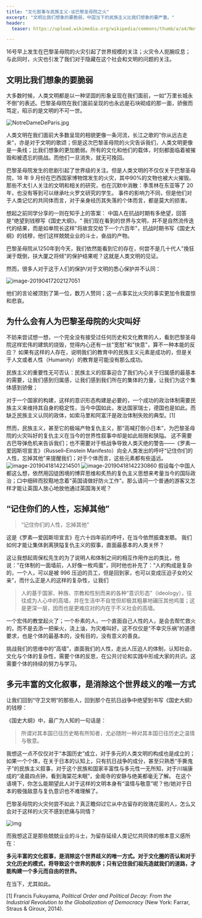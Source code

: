 ```yaml
---
title: "文化叙事与民族主义-谈巴黎圣母院之火"
excerpt: "文明比我们想象的要脆弱，中国当下的民族主义比我们想象的要严重。"
header:
  teaser: https://upload.wikimedia.org/wikipedia/commons/thumb/a/a4/NotreDameDeParis.jpg/1024px-NotreDameDeParis.jpg

---
```

      
      
16号早上发生在巴黎圣母院的火灾引起了世界规模的关注；火灾令人扼腕叹息；与此同时，火灾也引发了我们对于隐藏在这个社会和文明的问题的关注。

## 文明比我们想象的要脆弱

大多数时候，人类文明都是以一种坚固的形象呈现在我们面前，一如"万里长城永不倒"的表述。巴黎圣母院在我们面前呈现的也永远是石块砌成的那一面，骄傲而笃定，昭示的是文明的不可一世。

![NotreDameDeParis.jpg](https://upload.wikimedia.org/wikipedia/commons/thumb/a/a4/NotreDameDeParis.jpg/1024px-NotreDameDeParis.jpg)



人类文明在我们面前大多数呈现的相貌更像一条河流，长江之歌的”你从远古走来“，亦是对于文明的歌颂；但是这次巴黎圣母院的火灾告诉我们，人类文明更像是一条线；比我们想象的更加脆弱。所有的文化和他们的载体，时刻都面临着被摧毁和被遗忘的挑战。而他们一旦消失，就无可挽回。

巴黎圣母院发生的悲剧引起了世界级的关注。但是人类文明的不仅仅关于巴黎圣母院，18 年 9 月份在巴西国家博物馆发生的火灾，其中90%的文物也被大火摧毁。那些不太引人关注的文明和相关的研究，也在沉默中消散：季羡林在东亚等了 20 年，也没有等到可以继承吐火罗文研究的学生。
事件的影响力不同，但是他们对于人类记忆的共同体而言，对于亲身经历其失落的个体而言，都是莫大的损害。

想起之前同学分享的一则在知乎上的答案：
中国人在抗战时期有多绝望，回答是“绝望到钱穆写《国史大纲》。“
我们现在看到的世界与文明，并不是自然流传迭代的结果，而是如单院长这样"将故宫交给下一个六百年"，抗战时期书写《国史大纲》的钱穆，他们这样兢兢业业的斗士，奋战的产物。

巴黎圣母院从1250年到今天，我们依然能看到它的存在，何尝不是几十代人"挽狂澜于既倒，扶大厦之将倾"的保护结果呢？这就是人类文明的见证。

然而，很多人对于这于人们的保护/对于文明的悉心保护并不认同：

![image-20190417202127051](https://ws1.sinaimg.cn/large/006tNc79gy1g26svir1dcj30km12yaoz.jpg)

他们的言论被顶到了第一位，数万人赞同；这一点事实比火灾的事实更加令我震惊和悲哀。


## 为什么会有人为巴黎圣母院的火灾叫好


不妨来尝试想一想，一个完全没有接受过任何历史和文化教育的人，看到巴黎圣母院这样宏伟的建筑的烧毁，觉得内心还有一丝"宽慰"和"快意"，算不一种本能的反应？
如果有这样的人存在，说明我们的教育中的民族主义元素是成功的，但是关于人文或者人性（Humanity）的教育是可能没有那么成功。

民族主义的重要性无可否认：民族主义的叙事迎合了我们内心关于归属感的最基本的需要，让我们感到归属感，让我们感到我们所在的集体的力量，让我们为这个集体感到骄傲；

对于一个国家的构建，这样的意识形态构建是必要的，一个成功的政治体制需要民族主义来维持其自身的稳定性，当今中国如此，发达国家瑞士，德国也是如此。而缺乏民族主义认同的政体，如索马里和阿富汗是政治体制失败的典型。[1]

然而，民族主义，甚至它的极端产物复仇主义，那“高喊打倒小日本”，为巴黎圣母院的火灾叫好的复仇主义在当今的世界性叙事中却是如此局限和狭隘。
这不需要古巴导弹危机来告诉我们；也不需要对于核战争导致人类灭绝的警告——《罗素—爱因斯坦宣言》（Russell–Einstein Manifesto）向全人类发出的呼吁“记住你们的人性，忘掉其他”来提醒我们；对于个体而言，这些元素都有些遥远。
![image-20190418142214501](https://ws3.sinaimg.cn/large/006tNc79gy1g26rmdk2dsj30ou1381kx.jpg)
![image-20190418142230860](https://ws1.sinaimg.cn/large/006tNc79gy1g26rmnjz7vj30ns0v2qmm.jpg)
假设每个中国人都这么想，依然用囚徒困境的博弈思维和炙热的复仇主义思想来考量当今的国际政治；口中细碎而狡黠地念着"英国请做好防火工作"。那么请问一个普通的游客又怎样才能让英国人放心地放他通过英国海关呢？

## “记住你们的人性，忘掉其他”

> “记住你们的人性，忘掉其他”

这是《罗素—爱因斯坦宣言》在六十四年前的呼吁，在当今依然振聋发聩。
我们如何才能让集体剥离狭隘复仇主义的叙事，直面最基本的人类关怀？

这让我想起周保松先生的为了说明人和体制之间的相互作用作出的类比，他说："在体制的一面墙前，人好像一枚鸡蛋”，同时他也补充了：“人的构成是复杂的，一个人，可以是被 996 压迫的员工，但是回到家，也可以变成压迫子女的父亲”，而什么正是人的这样的复杂性，让我们

> 人的基于国家、种族、宗教和性别而来的各种“意识形态”（ideology），往往成为人心中的高墙，并在生活中不自觉但却极其粗暴地碾压其他鸡蛋；这是更深一层，因而也是更难应对的内在于不义社会的高墙。
>

一个宏伟的教堂起火了；一个朴素的人，一个直面自己人性的人，是会去帮忙救火的，而不是去添一把柴火，浇上油，为灾难叫好。这不仅仅是“不幸灾乐祸”的道德要求，也是个体的最基本的，没有目的，没有意义的善良。

挑战我们的思维中的“高墙”，直面我们的人性，走出人压迫人的体制，认知社会、文化与个体的复杂性，需要个体的反思，在公共讨论和实践中形成大家的共识。这需要个体的持续的努力与学习。


## 多元丰富的文化叙事，是消除这个世界歧义的唯一方式

让我们回到“守卫文明“的那些人，回到那个在抗日战争中绝望到书写《国史大纲》的钱穆：

《国史大纲》中，最广为人知的一句话是：

> 所谓对其本国已往历史略有所知者，尤必随附一种对其本国已往历史之温情与敬意。

我想这一点不仅仅对于“本国历史”成立，对于多元的人类文明的构成也是成立的；如果一个个体，在关于日本的认知上，只有抗日战争的成分，甚至只熟悉“手撕鬼子”的民族主义叙事，对于这个民族和国家丰富性与多元性一无所知，对于川端康成的“凌晨四点钟，看到海棠花未眠”，金阁寺的安静与绝美都毫无了解。
在这个语境下，你怎么能期望此人对于这样的文明本身有“温情与敬意”呢？他/她对于日本的极强敌意与复仇意识也不难理解了。

巴黎圣母院的火灾何尝不如此？真正瞻仰过它从中古留存的玫瑰花窗的人，怎么又会对于这样的火灾不感到悲痛与同情？

![img](https://upload.wikimedia.org/wikipedia/commons/thumb/d/d8/North_rose_window_of_Notre-Dame_de_Paris%2C_Aug_2010.jpg/1024px-North_rose_window_of_Notre-Dame_de_Paris%2C_Aug_2010.jpg)





而我想这正是那些兢兢业业的斗士，为留存延续人类记忆共同体的根本意义感所在：

**多元丰富的文化叙事，是消除这个世界歧义的唯一方式。对于文化圈的否认和对于文化历史的模式，将导致这个世界的脱序；只有记住我们祖先造就我们的道路，才能构建一个多元而自由的世界。**

在当下，尤其如此。



[1] Francis Fukuyama, *Political Order and Political Decay: From the Industrial Revolution to the Globalization of Democracy* (New York: Farrar, Straus & Giroux, 2014).



